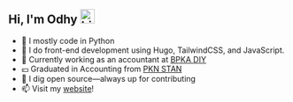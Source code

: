 ## Hi, I'm Odhy <img src="https://user-images.githubusercontent.com/1303154/88677602-1635ba80-d120-11ea-84d8-d263ba5fc3c0.gif" width="26px" alt="hi">

- 🐍 I mostly code in Python
- 🎨 I do front-end development using Hugo, TailwindCSS, and JavaScript.
- 💼 Currently working as an accountant at [BPKA DIY](https://bpka.jogjaprov.go.id/)
- 💴 Graduated in Accounting from [PKN STAN](https://pknstan.ac.id/)
- 🌟 I dig open source—always up for contributing
- 📫 Visit my [website](https://odhyp.com)!
